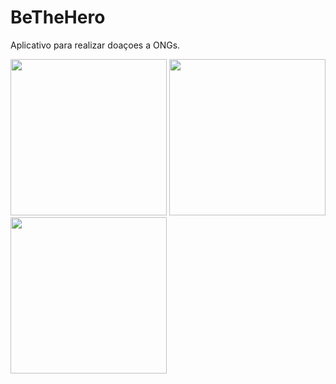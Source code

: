 # BeTheHero

Aplicativo para realizar doaçoes a ONGs.

<p float="left">
<img width='250px' src="https://i.ibb.co/nrN0HGh/0-3.jpg"/>
 <img width='250px' src="https://i.ibb.co/cTcfX5M/0-4.jpg"/>
 <img width='250px' src="https://i.ibb.co/cLCZh6n/0-5.jpg"/>
</p>
